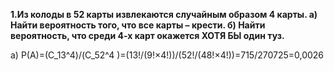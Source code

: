 **1.Из колоды в 52 карты извлекаются случайным образом 4 карты. 
a) Найти вероятность того, что все карты – крести. 
б) Найти вероятность, что среди 4-х карт окажется ХОТЯ БЫ один туз.**

a) P(A)=(С_13^4)/(С_52^4 )=(13!/(9!×4!))/(52!/(48!×4!))=715/270725=0,0026
